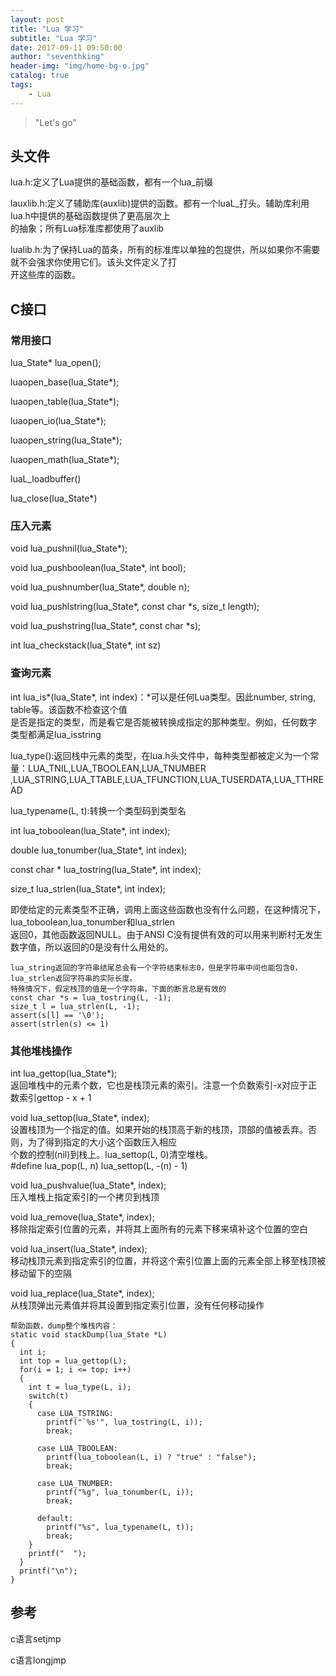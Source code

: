 ```yaml
---
layout: post
title: "Lua 学习"
subtitle: "Lua 学习"
date: 2017-09-11 09:50:00
author: "seventhking"
header-img: "img/home-bg-o.jpg"
catalog: true
tags:
    - Lua
---
```


> "Let's go"

## 头文件
lua.h:定义了Lua提供的基础函数，都有一个lua_前缀  

lauxlib.h:定义了辅助库(auxlib)提供的函数。都有一个luaL_打头。辅助库利用lua.h中提供的基础函数提供了更高层次上  
          的抽象；所有Lua标准库都使用了auxlib

lualib.h:为了保持Lua的苗条，所有的标准库以单独的包提供，所以如果你不需要就不会强求你使用它们。该头文件定义了打  
         开这些库的函数。

## C接口

### 常用接口

lua_State* lua_open();

luaopen_base(lua_State*);

luaopen_table(lua_State*);

luaopen_io(lua_State*);

luaopen_string(lua_State*);

luaopen_math(lua_State*);

luaL_loadbuffer()

lua_close(lua_State*)

### 压入元素

void lua_pushnil(lua_State*);

void lua_pushboolean(lua_State*, int bool);

void lua_pushnumber(lua_State*, double n);

void lua_pushlstring(lua_State*, const char *s, size_t length);

void lua_pushstring(lua_State*, const char *s);

int lua_checkstack(lua_State*, int sz)


### 查询元素

int lua_is*(lua_State*, int index)：*可以是任何Lua类型。因此number, string, table等。该函数不检查这个值  
                                    是否是指定的类型，而是看它是否能被转换成指定的那种类型。例如，任何数字  
                                    类型都满足lua_isstring

lua_type():返回栈中元素的类型，在lua.h头文件中，每种类型都被定义为一个常量：LUA_TNIL,LUA_TBOOLEAN,LUA_TNUMBER  
           ,LUA_STRING,LUA_TTABLE,LUA_TFUNCTION,LUA_TUSERDATA,LUA_TTHREAD

lua_typename(L, t):转换一个类型码到类型名

int lua_toboolean(lua_State*, int index);

double lua_tonumber(lua_State*, int index);

const char * lua_tostring(lua_State*, int index);

size_t lua_strlen(lua_State*, int index);

即使给定的元素类型不正确，调用上面这些函数也没有什么问题，在这种情况下，lua_toboolean,lua_tonumber和lua_strlen  
返回0，其他函数返回NULL。由于ANSI C没有提供有效的可以用来判断村无发生数字值，所以返回的0是没有什么用处的。

~~~
lua_string返回的字符串结尾总会有一个字符结束标志0，但是字符串中间也能包含0，lua_strlen返回字符串的实际长度。
特殊情况下，假定栈顶的值是一个字符串，下面的断言总是有效的
const char *s = lua_tostring(L, -1);
size_t l = lua_strlen(L, -1);
assert(s[l] == '\0');
assert(strlen(s) <= 1)
~~~

### 其他堆栈操作

int lua_gettop(lua_State*);  
返回堆栈中的元素个数，它也是栈顶元素的索引。注意一个负数索引-x对应于正数索引gettop - x + 1

void lua_settop(lua_State*, index);  
设置栈顶为一个指定的值。如果开始的栈顶高于新的栈顶，顶部的值被丢弃。否则，为了得到指定的大小这个函数压入相应  
个数的控制(nil)到栈上。lua_settop(L, 0)清空堆栈。  
#define lua_pop(L, n)  lua_settop(L, -(n) - 1)

void lua_pushvalue(lua_State*, index);  
压入堆栈上指定索引的一个拷贝到栈顶

void lua_remove(lua_State*, index);  
移除指定索引位置的元素，并将其上面所有的元素下移来填补这个位置的空白

void lua_insert(lua_State*, index);  
移动栈顶元素到指定索引的位置，并将这个索引位置上面的元素全部上移至栈顶被移动留下的空隔

void lua_replace(lua_State*, index);  
从栈顶弹出元素值并将其设置到指定索引位置，没有任何移动操作

~~~
帮助函数，dump整个堆栈内容：
static void stackDump(lua_State *L)
{
  int i;
  int top = lua_gettop(L);
  for(i = 1; i <= top; i++)
  {
    int t = lua_type(L, i);
    switch(t)
    {
      case LUA_TSTRING:
        printf("`%s'", lua_tostring(L, i));
        break;
        
      case LUA_TBOOLEAN:
        printf(lua_toboolean(L, i) ? "true" : "false");
        break;
        
      case LUA_TNUMBER:
        printf("%g", lua_tonumber(L, i));
        break;
        
      default:
        printf("%s", lua_typename(L, t));
        break;
    }
    printf("  ");
  }
  printf("\n");
}
~~~






## 参考

c语言setjmp

c语言longjmp
